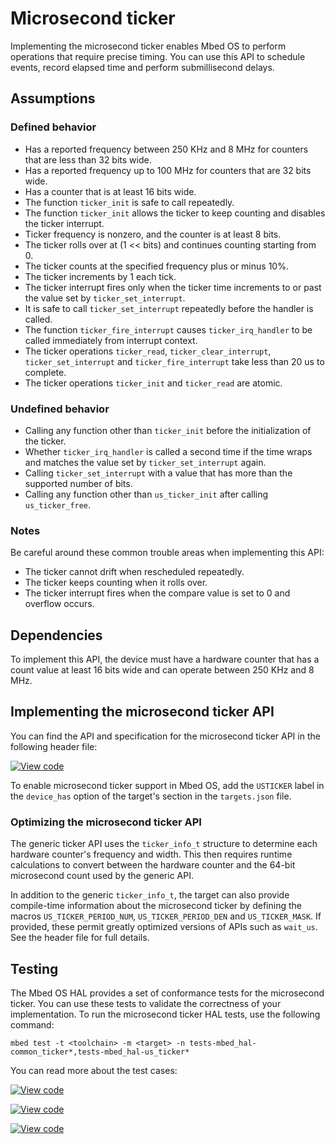 # Microsecond ticker

Implementing the microsecond ticker enables Mbed OS to perform operations that require precise timing. You can use this API to schedule events, record elapsed time and perform submillisecond delays.

## Assumptions

### Defined behavior

- Has a reported frequency between 250 KHz and 8 MHz for counters that are less than 32 bits wide.
- Has a reported frequency up to 100 MHz for counters that are 32 bits wide.
- Has a counter that is at least 16 bits wide.
- The function `ticker_init` is safe to call repeatedly.
- The function `ticker_init` allows the ticker to keep counting and disables the ticker interrupt.
- Ticker frequency is nonzero, and the counter is at least 8 bits.
- The ticker rolls over at (1 << bits) and continues counting starting from 0.
- The ticker counts at the specified frequency plus or minus 10%.
- The ticker increments by 1 each tick.
- The ticker interrupt fires only when the ticker time increments to or past the value set by `ticker_set_interrupt`.
- It is safe to call `ticker_set_interrupt` repeatedly before the handler is called.
- The function `ticker_fire_interrupt` causes `ticker_irq_handler` to be called immediately from interrupt context.
- The ticker operations `ticker_read`, `ticker_clear_interrupt`, `ticker_set_interrupt` and `ticker_fire_interrupt` take less than 20 us to complete.
- The ticker operations `ticker_init` and `ticker_read` are atomic.

### Undefined behavior

- Calling any function other than `ticker_init` before the initialization of the ticker.
- Whether `ticker_irq_handler` is called a second time if the time wraps and matches the value set by `ticker_set_interrupt` again.
- Calling `ticker_set_interrupt` with a value that has more than the supported number of bits.
- Calling any function other than `us_ticker_init` after calling `us_ticker_free`.

### Notes

Be careful around these common trouble areas when implementing this API:

- The ticker cannot drift when rescheduled repeatedly.
- The ticker keeps counting when it rolls over.
- The ticker interrupt fires when the compare value is set to 0 and overflow occurs.

## Dependencies

To implement this API, the device must have a hardware counter that has a count value at least 16 bits wide and can operate between 250 KHz and 8 MHz.

## Implementing the microsecond ticker API

You can find the API and specification for the microsecond ticker API in the following header file:

[![View code](https://www.mbed.com/embed/?type=library)](https://os.mbed.com/docs/mbed-os/v6.11/mbed-os-api-doxy/group__hal__us__ticker.html)

To enable microsecond ticker support in Mbed OS, add the `USTICKER` label in the `device_has` option of the target's section in the `targets.json` file.

### Optimizing the microsecond ticker API

The generic ticker API uses the `ticker_info_t` structure to determine each hardware counter's frequency and width. This then requires runtime calculations to convert between the hardware counter and the 64-bit microsecond count used by the generic API.

In addition to the generic `ticker_info_t`, the target can also provide compile-time information about the microsecond ticker by defining the macros `US_TICKER_PERIOD_NUM`, `US_TICKER_PERIOD_DEN` and `US_TICKER_MASK`. If provided, these permit greatly optimized versions of APIs such as `wait_us`. See the header file for full details.

## Testing

The Mbed OS HAL provides a set of conformance tests for the microsecond ticker. You can use these tests to validate the correctness of your implementation. To run the microsecond ticker HAL tests, use the following command:

```
mbed test -t <toolchain> -m <target> -n tests-mbed_hal-common_ticker*,tests-mbed_hal-us_ticker*
```

You can read more about the test cases:

 [![View code](https://www.mbed.com/embed/?type=library)](https://os.mbed.com/docs/mbed-os/v6.11/mbed-os-api-doxy/group__hal__us__ticker.html)

 [![View code](https://www.mbed.com/embed/?type=library)](https://os.mbed.com/docs/mbed-os/v6.11/mbed-os-api-doxy/group__hal__ticker__tests.html)

 [![View code](https://www.mbed.com/embed/?type=library)](https://os.mbed.com/docs/mbed-os/v6.11/mbed-os-api-doxy/group__hal__us__ticker__tests.html)
